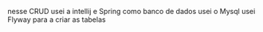 nesse CRUD usei a intellij e Spring
como banco de dados usei o Mysql
usei Flyway para a criar as tabelas

